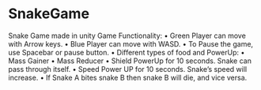# SnakeGame
Snake Game made in unity
Game Functionality:
•	Green Player can move with Arrow keys.
•	Blue Player can move with WASD.
•	To Pause the game, use Spacebar or pause button.
•	Different types of food and PowerUp:
        •	Mass Gainer
        •	Mass Reducer
        •	Shield PowerUp for 10 seconds. Snake can pass through itself.
        •	Speed Power UP for 10 seconds. Snake’s speed will increase.
•	If Snake A bites snake B then snake B will die, and vice versa.
